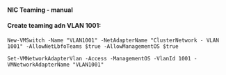 #### NIC Teaming - manual
#### Create teaming adn VLAN 1001:
```
New-VMSwitch -Name "VLAN1001" -NetAdapterName "ClusterNetwork - VLAN 1001" -AllowNetLbfoTeams $true -AllowManagementOS $true
```
```
Set-VMNetworkAdapterVlan -Access -ManagementOS -VlanId 1001 -VMNetworkAdapterName "VLAN1001"
```
